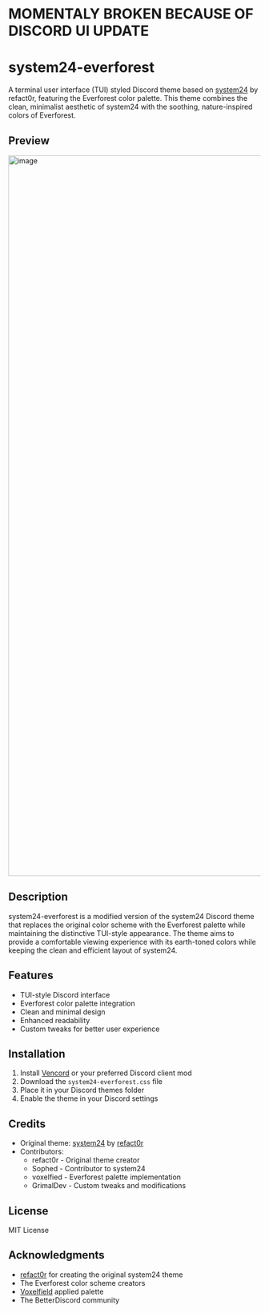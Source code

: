 # MOMENTALY BROKEN BECAUSE OF DISCORD UI UPDATE

# system24-everforest

A terminal user interface (TUI) styled Discord theme based on [system24](https://github.com/refact0r/system24) by refact0r, featuring the Everforest color palette. This theme combines the clean, minimalist aesthetic of system24 with the soothing, nature-inspired colors of Everforest.

## Preview

<img width="1440" alt="image" src="https://github.com/user-attachments/assets/de7552a8-4963-4509-b709-aa41286d922f" />

## Description

system24-everforest is a modified version of the system24 Discord theme that replaces the original color scheme with the Everforest palette while maintaining the distinctive TUI-style appearance. The theme aims to provide a comfortable viewing experience with its earth-toned colors while keeping the clean and efficient layout of system24.

## Features

- TUI-style Discord interface
- Everforest color palette integration
- Clean and minimal design
- Enhanced readability
- Custom tweaks for better user experience

## Installation

1. Install [Vencord](https://vencord.dev/) or your preferred Discord client mod
2. Download the `system24-everforest.css` file
3. Place it in your Discord themes folder
4. Enable the theme in your Discord settings

## Credits

- Original theme: [system24](https://github.com/refact0r/system24) by [refact0r](https://www.refact0r.dev)
- Contributors:
  - refact0r - Original theme creator
  - Sophed - Contributor to system24
  - voxelfied - Everforest palette implementation
  - GrimalDev - Custom tweaks and modifications

## License

MIT License

## Acknowledgments

- [refact0r](https://www.refact0r.dev) for creating the original system24 theme
- The Everforest color scheme creators
- [Voxelfield](https://github.com/voxelfied/system24) applied palette
- The BetterDiscord community
